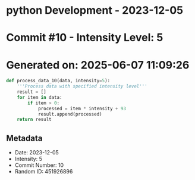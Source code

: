 ﻿# python Development - 2023-12-05
# Commit #10 - Intensity Level: 5
# Generated on: 2025-06-07 11:09:26
```python
def process_data_10(data, intensity=5):
    '''Process data with specified intensity level'''
    result = []
    for item in data:
        if item > 0:
            processed = item * intensity + 93
            result.append(processed)
    return result
```
## Metadata
- Date: 2023-12-05
- Intensity: 5
- Commit Number: 10
- Random ID: 451926896
